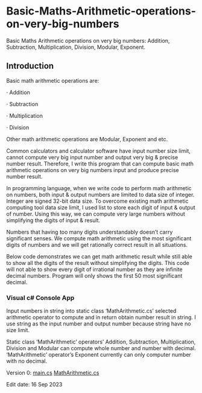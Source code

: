 # Basic-Maths-Arithmetic-operations-on-very-big-numbers
Basic Maths Arithmetic operations on very big numbers: Addition, Subtraction, Multiplication, Division, Modular, Exponent.


## Introduction

Basic math arithmetic operations are:

·       Addition

·       Subtraction

·       Multiplication

·       Division

Other math arithmetic operations are Modular, Exponent and etc.

Common calculators and calculator software have input number size limit, cannot compute very big input number and output very big & precise number result. Therefore, I write this program that can compute basic math arithmetic operations on very big numbers input and produce precise number result.

In programming language, when we write code to perform math arithmetic on numbers, both input & output numbers are limited to data size of integer. Integer are signed 32-bit data size. To overcome existing math arithmetic computing tool data size limit, I used list to store each digit of input & output of number. Using this way, we can compute very large numbers without simplifying the digits of input & result.

Numbers that having too many digits understandably doesn’t carry significant senses. We compute math arithmetic using the most significant digits of numbers and we will get rationally correct result in all situations.

Below code demonstrates we can get math arithmetic result while still able to show all the digits of the result without simplifying the digits. This code will not able to show every digit of irrational number as they are infinite decimal numbers. Program will only shows the first 50 most significant decimal.

 
### Visual c# Console App

Input numbers in string into static class ‘MathArithmetic.cs’ selected arithmetic operator to compute and in return obtain number result in string. I use string as the input number and output number because string have no size limit.

Static class ‘MathArithmetic’ operators’ Addition, Subtraction, Multiplication, Division and Modular can compute whole number and number with decimal. ‘MathArithmetic’ operator’s Exponent currently can only computer number with no decimal.

Version 0:   [main.cs](https://github.com/lksark/Basic-Maths-Arithmetic-operations-on-very-big-numbers/blob/main/main.cs)   [MathArithmetic.cs](https://github.com/lksark/Basic-Maths-Arithmetic-operations-on-very-big-numbers/blob/main/MathArithmetic.cs)

 

 

 

 


 

 

Edit date: 16 Sep 2023
